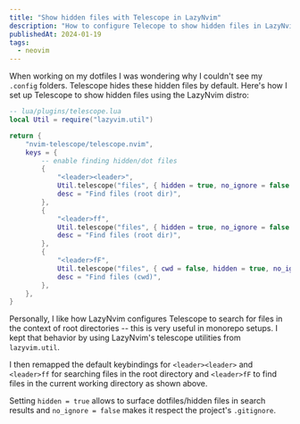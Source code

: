 ```yaml
---
title: "Show hidden files with Telescope in LazyNvim"
description: "How to configure Telecope to show hidden files in LazyNvim so dotfiles are visible while still respecting .gitignore"
publishedAt: 2024-01-19
tags:
  - neovim
---
```


When working on my dotfiles I was wondering why I couldn't see my `.config` folders. Telescope hides these hidden files by default. Here's how I set up Telescope to show hidden files using the LazyNvim distro:

```lua
-- lua/plugins/telescope.lua
local Util = require("lazyvim.util")

return {
	"nvim-telescope/telescope.nvim",
	keys = {
		-- enable finding hidden/dot files
		{
			"<leader><leader>",
			Util.telescope("files", { hidden = true, no_ignore = false }),
			desc = "Find files (root dir)",
		},
		{
			"<leader>ff",
			Util.telescope("files", { hidden = true, no_ignore = false }),
			desc = "Find files (root dir)",
		},
		{
			"<leader>fF",
			Util.telescope("files", { cwd = false, hidden = true, no_ignore = false }),
			desc = "Find files (cwd)",
		},
	},
}
```

Personally, I like how LazyNvim configures Telescope to search for files in the context of root directories -- this is very useful in monorepo setups. I kept that behavior by using LazyNvim's telescope utilities from `lazyvim.util`.

I then remapped the default keybindings for `<leader><leader>` and `<leader>ff` for searching files in the root directory and `<leader>fF` to find files in the current working directory as shown above.

Setting `hidden = true` allows to surface dotfiles/hidden files in search results and `no_ignore = false` makes it respect the project's `.gitignore`.
